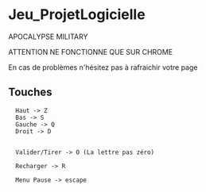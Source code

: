 # Jeu_ProjetLogicielle

APOCALYPSE MILITARY

ATTENTION NE FONCTIONNE QUE SUR CHROME

En cas de problèmes n'hésitez pas à rafraichir votre page

## Touches 
```
  Haut -> Z
  Bas -> S 
  Gauche -> Q
  Droit -> D


  Valider/Tirer -> O (La lettre pas zéro)

  Recharger -> R

  Menu Pause -> escape
```
